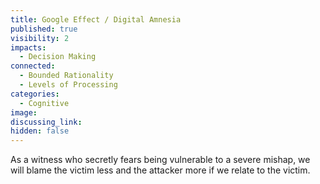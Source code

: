 ```yaml
---
title: Google Effect / Digital Amnesia
published: true
visibility: 2
impacts:
  - Decision Making
connected:
  - Bounded Rationality
  - Levels of Processing
categories:
  - Cognitive
image: 
discussing_link: 
hidden: false
---
```


As a witness who secretly fears being vulnerable to a severe mishap, we will blame the victim less and the attacker more if we relate to the victim.